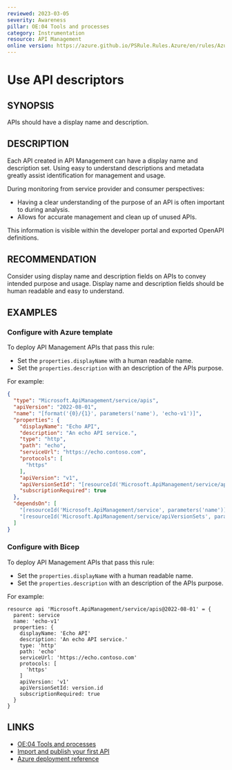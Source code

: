 ```yaml
---
reviewed: 2023-03-05
severity: Awareness
pillar: OE:04 Tools and processes
category: Instrumentation
resource: API Management
online version: https://azure.github.io/PSRule.Rules.Azure/en/rules/Azure.APIM.APIDescriptors/
---
```


# Use API descriptors

## SYNOPSIS

APIs should have a display name and description.

## DESCRIPTION

Each API created in API Management can have a display name and description set.
Using easy to understand descriptions and metadata greatly assist identification for management and usage.

During monitoring from service provider and consumer perspectives:

- Having a clear understanding of the purpose of an API is often important to during analysis.
- Allows for accurate management and clean up of unused APIs.

This information is visible within the developer portal and exported OpenAPI definitions.

## RECOMMENDATION

Consider using display name and description fields on APIs to convey intended purpose and usage.
Display name and description fields should be human readable and easy to understand.

## EXAMPLES

### Configure with Azure template

To deploy API Management APIs that pass this rule:

- Set the `properties.displayName` with a human readable name.
- Set the `properties.description` with an description of the APIs purpose.

For example:

```json
{
  "type": "Microsoft.ApiManagement/service/apis",
  "apiVersion": "2022-08-01",
  "name": "[format('{0}/{1}', parameters('name'), 'echo-v1')]",
  "properties": {
    "displayName": "Echo API",
    "description": "An echo API service.",
    "type": "http",
    "path": "echo",
    "serviceUrl": "https://echo.contoso.com",
    "protocols": [
      "https"
    ],
    "apiVersion": "v1",
    "apiVersionSetId": "[resourceId('Microsoft.ApiManagement/service/apiVersionSets', parameters('name'), 'echo')]",
    "subscriptionRequired": true
  },
  "dependsOn": [
    "[resourceId('Microsoft.ApiManagement/service', parameters('name'))]",
    "[resourceId('Microsoft.ApiManagement/service/apiVersionSets', parameters('name'), 'echo')]"
  ]
}
```

### Configure with Bicep

To deploy API Management APIs that pass this rule:

- Set the `properties.displayName` with a human readable name.
- Set the `properties.description` with an description of the APIs purpose.

For example:

```bicep
resource api 'Microsoft.ApiManagement/service/apis@2022-08-01' = {
  parent: service
  name: 'echo-v1'
  properties: {
    displayName: 'Echo API'
    description: 'An echo API service.'
    type: 'http'
    path: 'echo'
    serviceUrl: 'https://echo.contoso.com'
    protocols: [
      'https'
    ]
    apiVersion: 'v1'
    apiVersionSetId: version.id
    subscriptionRequired: true
  }
}
```

## LINKS

- [OE:04 Tools and processes](https://learn.microsoft.com/azure/well-architected/operational-excellence/tools-processes)
- [Import and publish your first API](https://learn.microsoft.com/azure/api-management/import-and-publish)
- [Azure deployment reference](https://learn.microsoft.com/azure/templates/microsoft.apimanagement/service/apis)
